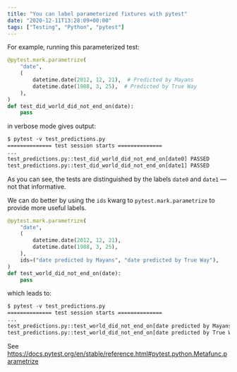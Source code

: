 ```yaml
---
title: "You can label parameterized fixtures with pytest"
date: "2020-12-11T13:28:09+00:00"
tags: ["Testing", "Python", "pytest"]
---
```


For example, running this parameterized test:

```py
@pytest.mark.parametrize(
    "date",
    (
        datetime.date(2012, 12, 21),  # Predicted by Mayans
        datetime.date(1988, 3, 25),  # Predicted by True Way
    ),
)
def test_did_world_did_not_end_on(date):
    pass
```

in verbose mode gives output:

```txt
$ pytest -v test_predictions.py
============== test session starts ==============
...
test_predictions.py::test_did_world_did_not_end_on[date0] PASSED
test_predictions.py::test_did_world_did_not_end_on[date1] PASSED
```

As you can see, the tests are distinguished by the labels `date0` and `date1` — not that
informative.

We can do better by using the `ids` kwarg to `pytest.mark.parametrize` to
provide more useful labels.

```py
@pytest.mark.parametrize(
    "date",
    (
        datetime.date(2012, 12, 21),
        datetime.date(1988, 3, 25),
    ),
    ids=("date predicted by Mayans", "date predicted by True Way"),
)
def test_world_did_not_end_on(date):
    pass
```

which leads to:

```txt
$ pytest -v test_predictions.py
============== test session starts ==============
...
test_predictions.py::test_world_did_not_end_on[date predicted by Mayans] PASSED
test_predictions.py::test_world_did_not_end_on[date predicted by True Way] PASSED
```

See https://docs.pytest.org/en/stable/reference.html#pytest.python.Metafunc.parametrize

